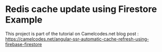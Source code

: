 # Redis cache update using Firestore Example

This project is part of the tutorial on Camelcodes.net blog post :
https://camelcodes.net/angular-ssr-automatic-cache-refresh-using-firebase-firestore
